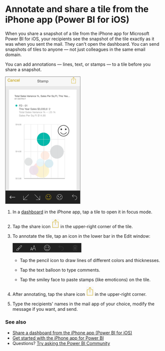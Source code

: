 <properties 
   pageTitle="Annotate and share a tile from the iPhone app"
   description="Learn about annotating and sharing snapshots of tiles from the Power BI mobile app for iOS on your iPhone. Recipients see the tile, but can’t open the dashboard."
   services="powerbi" 
   documentationCenter="" 
   authors="maggiesMSFT" 
   manager="mblythe" 
   backup=""
   editor=""
   tags=""
   qualityFocus="no"
   qualityDate=""/>
 
<tags
   ms.service="powerbi"
   ms.devlang="NA"
   ms.topic="article"
   ms.tgt_pltfrm="NA"
   ms.workload="powerbi"
   ms.date="06/21/2016"
   ms.author="maggies"/>
# Annotate and share a tile from the iPhone app (Power BI for iOS)

When you share a snapshot of a tile from the iPhone app for Microsoft Power BI for iOS, your recipients see the snapshot of the tile exactly as it was when you sent the mail. They can't open the dashboard. You can send snapshots of tiles to anyone — not just colleagues in the same email domain.

You can add annotations — lines, text, or stamps — to a tile before you share a snapshot.

![](media/powerbi-mobile-annotate-and-share-a-tile-from-the-iphone-app/PBI_AnnotateSmiley.png)

1.  In a [dashboard](powerbi-mobile-dashboards-in-the-iphone-app.md) in the iPhone app, tap a tile to open it in focus mode.

2.  Tap the share icon ![](media/powerbi-mobile-annotate-and-share-a-tile-from-the-iphone-app/PBI_ShareIcon.png) in the upper-right corner of the tile.

3.  To annotate the tile, tap an icon in the lower bar in the Edit window:

    ![](media/powerbi-mobile-annotate-and-share-a-tile-from-the-iphone-app/PBI_AnnotateBar.png)

    -   Tap the pencil icon to draw lines of different colors and thicknesses.

    -   Tap the text balloon to type comments.

    -   Tap the smiley face to paste stamps (like emoticons) on the tile.

4.  After annotating, tap the share icon ![](media/powerbi-mobile-annotate-and-share-a-tile-from-the-iphone-app/PBI_ShareIcon.png) in the upper-right corner.

5.  Type the recipients' names in the mail app of your choice, modify the message if you want, and send.

### See also

- [Share a dashboard from the iPhone app \(Power BI for iOS\)](powerbi-mobile-share-a-dashboard-from-the-iphone-app.md)
- [Get started with the iPhone app for Power BI](powerbi-mobile-iphone-app-get-started.md)
- Questions? [Try asking the Power BI Community](http://community.powerbi.com/)
